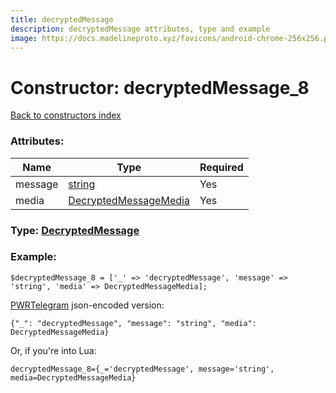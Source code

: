 ```yaml
---
title: decryptedMessage
description: decryptedMessage attributes, type and example
image: https://docs.madelineproto.xyz/favicons/android-chrome-256x256.png
---
```

# Constructor: decryptedMessage\_8  
[Back to constructors index](index.md)



### Attributes:

| Name     |    Type       | Required |
|----------|---------------|----------|
|message|[string](../types/string.md) | Yes|
|media|[DecryptedMessageMedia](../types/DecryptedMessageMedia.md) | Yes|



### Type: [DecryptedMessage](../types/DecryptedMessage.md)


### Example:

```
$decryptedMessage_8 = ['_' => 'decryptedMessage', 'message' => 'string', 'media' => DecryptedMessageMedia];
```  

[PWRTelegram](https://pwrtelegram.xyz) json-encoded version:

```
{"_": "decryptedMessage", "message": "string", "media": DecryptedMessageMedia}
```


Or, if you're into Lua:  


```
decryptedMessage_8={_='decryptedMessage', message='string', media=DecryptedMessageMedia}

```


